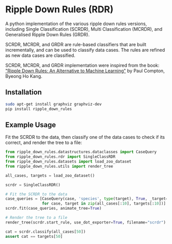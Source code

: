 # Ripple Down Rules (RDR)

A python implementation of the various ripple down rules versions, including Single Classification (SCRDR),
Multi Classification (MCRDR), and Generalised Ripple Down Rules (GRDR).

SCRDR, MCRDR, and GRDR are rule-based classifiers that are built incrementally, and can be used to classify
data cases. The rules are refined as new data cases are classified.

SCRDR, MCRDR, and GRDR implementation were inspired from the book:
["Ripple Down Rules: An Alternative to Machine Learning"](https://doi.org/10.1201/9781003126157) by Paul Compton, Byeong Ho Kang.

## Installation

```bash
sudo apt-get install graphviz graphviz-dev
pip install ripple_down_rules
```

## Example Usage

Fit the SCRDR to the data, then classify one of the data cases to check if its correct,
and render the tree to a file:

```Python
from ripple_down_rules.datastructures.dataclasses import CaseQuery
from ripple_down_rules.rdr import SingleClassRDR
from ripple_down_rules.datasets import load_zoo_dataset
from ripple_down_rules.utils import render_tree

all_cases, targets = load_zoo_dataset()

scrdr = SingleClassRDR()

# Fit the SCRDR to the data
case_queries = [CaseQuery(case, 'species', type(target), True, _target=target)
                for case, target in zip(all_cases[:10], targets[:10])]
scrdr.fit(case_queries, animate_tree=True)

# Render the tree to a file
render_tree(scrdr.start_rule, use_dot_exporter=True, filename="scrdr")

cat = scrdr.classify(all_cases[50])
assert cat == targets[50]
```